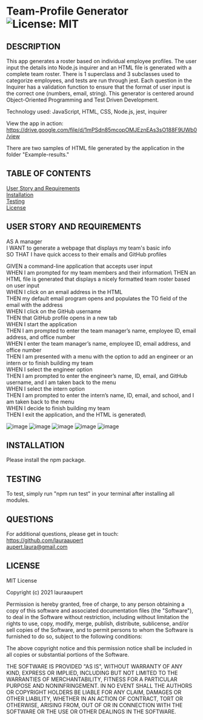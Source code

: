 
# Team-Profile Generator	![License: MIT](https://img.shields.io/badge/License-MIT-yellow.svg)

## DESCRIPTION

This app generates a roster based on individual employee profiles. The user input the details into Node.js inquirer and an HTML file is generated with a complete team roster. There is 1 superclass and 3 subclasses used to categorize employees, and tests are run through jest. Each question in the Inquirer has a validation function to ensure that the format of user input is the correct one (numbers, email, string). This generator is centered around Object-Oriented Programming and Test Driven Development.

Technology used: JavaScript, HTML, CSS, Node.js, jest, inquirer

View the app in action: https://drive.google.com/file/d/1mPSdn85mcopOMJEznEAs3sO188F9UWb0/view

There are two samples of HTML file generated by the application in the folder "Example-results."

## TABLE OF CONTENTS

[User Story and Requirements](#USER)  
[Installation](#INSTALLATION)  
[Testing](#TESTING)  
[License](#LICENSE)  

## USER STORY AND REQUIREMENTS <a name="USER"></a>

AS A manager\
I WANT to generate a webpage that displays my team's basic info\
SO THAT I have quick access to their emails and GitHub profiles

GIVEN a command-line application that accepts user input\
WHEN I am prompted for my team members and their information\ 
THEN an HTML file is generated that displays a nicely formatted team roster based on user input\
WHEN I click on an email address in the HTML \
THEN my default email program opens and populates the TO field of the email with the address \
WHEN I click on the GitHub username\
THEN that GitHub profile opens in a new tab \
WHEN I start the application\
THEN I am prompted to enter the team manager’s name, employee ID, email address, and office number\
WHEN I enter the team manager’s name, employee ID, email address, and office number\
THEN I am presented with a menu with the option to add an engineer or an intern or to finish building my team\
WHEN I select the engineer option\
THEN I am prompted to enter the engineer’s name, ID, email, and GitHub username, and I am taken back to the menu\
WHEN I select the intern option\
THEN I am prompted to enter the intern’s name, ID, email, and school, and I am taken back to the menu\
WHEN I decide to finish building my team\
THEN I exit the application, and the HTML is generated\

![image](https://user-images.githubusercontent.com/73617474/105770941-dbc1a480-5f2d-11eb-8d43-468731b5604d.png)
![image](https://user-images.githubusercontent.com/73617474/105771030-f98f0980-5f2d-11eb-9e11-a39b8cc78ed6.png)
![image](https://user-images.githubusercontent.com/73617474/105771088-0875bc00-5f2e-11eb-8911-b917e2f3ad02.png)
![image](https://user-images.githubusercontent.com/73617474/105771357-6f937080-5f2e-11eb-90f3-5a23495aa0c2.png)
![image](https://user-images.githubusercontent.com/73617474/105771450-92258980-5f2e-11eb-9928-d64d4bf30e6b.png)

## INSTALLATION <a name="INSTALLATION"></a>

Please install the npm package.

## TESTING <a name="TESTING"></a>

To test, simply run "npm run test" in your terminal after installing all modules.

## QUESTIONS <a name="QUESTIONS"></a>
For additional questions, please get in touch:  
https://github.com/lauraaupert  
aupert.laura@gmail.com

## LICENSE
MIT License

Copyright (c) 2021 lauraaupert

Permission is hereby granted, free of charge, to any person obtaining a copy
of this software and associated documentation files (the "Software"), to deal
in the Software without restriction, including without limitation the rights
to use, copy, modify, merge, publish, distribute, sublicense, and/or sell
copies of the Software, and to permit persons to whom the Software is
furnished to do so, subject to the following conditions:

The above copyright notice and this permission notice shall be included in all
copies or substantial portions of the Software.

THE SOFTWARE IS PROVIDED "AS IS", WITHOUT WARRANTY OF ANY KIND, EXPRESS OR
IMPLIED, INCLUDING BUT NOT LIMITED TO THE WARRANTIES OF MERCHANTABILITY,
FITNESS FOR A PARTICULAR PURPOSE AND NONINFRINGEMENT. IN NO EVENT SHALL THE
AUTHORS OR COPYRIGHT HOLDERS BE LIABLE FOR ANY CLAIM, DAMAGES OR OTHER
LIABILITY, WHETHER IN AN ACTION OF CONTRACT, TORT OR OTHERWISE, ARISING FROM,
OUT OF OR IN CONNECTION WITH THE SOFTWARE OR THE USE OR OTHER DEALINGS IN THE
SOFTWARE.
